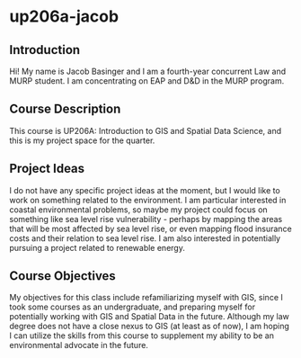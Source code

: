# up206a-jacob
## **Introduction**
Hi!  My name is Jacob Basinger and I am a fourth-year concurrent Law and MURP student.  I am concentrating on EAP and D&D in the MURP program.
## **Course Description**
This course is UP206A: Introduction to GIS and Spatial Data Science, and this is my project space for the quarter.
## **Project Ideas**
I do not have any specific project ideas at the moment, but I would like to work on something related to the environment.  I am particular interested in coastal environmental problems, so maybe my project could focus on something like sea level rise vulnerability - perhaps by mapping the areas that will be most affected by sea level rise, or even mapping flood insurance costs and their relation to sea level rise.  I am also interested in potentially pursuing a project related to renewable energy.
## **Course Objectives**
My objectives for this class include refamiliarizing myself with GIS, since I took some courses as an undergraduate, and preparing myself for potentially working with GIS and Spatial Data in the future.  Although my law degree does not have a close nexus to GIS (at least as of now), I am hoping I can utilize the skills from this course to supplement my ability to be an environmental advocate in the future.
